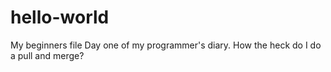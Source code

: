 # hello-world
My beginners file
Day one of my programmer's diary.
How the heck do I do a pull and merge?
